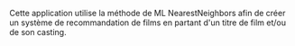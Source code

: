 Cette application utilise la méthode de ML NearestNeighbors afin de créer un système de recommandation de films en partant d'un titre de film et/ou de son casting.
